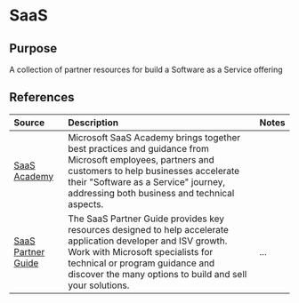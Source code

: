 # SaaS

## Purpose

A collection of partner resources for build a Software as a Service offering

## References


Source | Description | Notes
:----- | :-----  | :-----
[SaaS Academy](https://www.microsoft.com/en-us/saas-academy/main) | Microsoft SaaS Academy brings together best practices and guidance from Microsoft employees, partners and customers to help businesses accelerate their "Software as a Service" journey, addressing both business and technical aspects. |
[SaaS Partner Guide](https://www.microsoft.com/en-ca/sites/saas-partner-guide/?wt.mc_id=AID3039077_EML_7970401)| The SaaS Partner Guide provides key resources designed to help accelerate application developer and ISV growth. Work with Microsoft specialists for technical or program guidance and discover the many options to build and sell your solutions. |...

